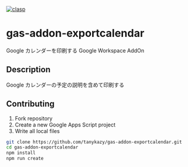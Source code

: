 [![clasp](https://img.shields.io/badge/built%20with-clasp-4285f4.svg)](https://github.com/google/clasp)

# gas-addon-exportcalendar

Google カレンダーを印刷する Google Workspace AddOn

<!-- ## Demo -->

## Description

Google カレンダーの予定の説明を含めて印刷する

<!-- ## Installation -->

<!-- ## Usage -->

## Contributing

1. Fork repository
2. Create a new Google Apps Script project
3. Write all local files

```bash
git clone https://github.com/tanykazy/gas-addon-exportcalendar.git
cd gas-addon-exportcalendar
npm install
npm run create
```

